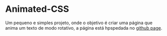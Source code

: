 # Animated-CSS
Um pequeno e simples projeto, onde o objetivo é criar uma página que anima um texto de modo rotativo, a página está hpspedada no [github page](https://erick-camargoss.github.io/Animated-CSS/).
